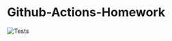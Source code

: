 # Github-Actions-Homework


![Tests]("https://github.com/mhristev/Github-Actions-Homework/.github/workflows/python-app.yml")
